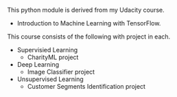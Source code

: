 This python module is derived from my Udacity course.

- Introduction to Machine Learning with TensorFlow.

This course consists of the following with project in each.

- Supervisied Learning
   - CharityML project
- Deep Learning
  - Image Classifier project
- Unsupervised Learning
  - Customer Segments Identification project
  
  